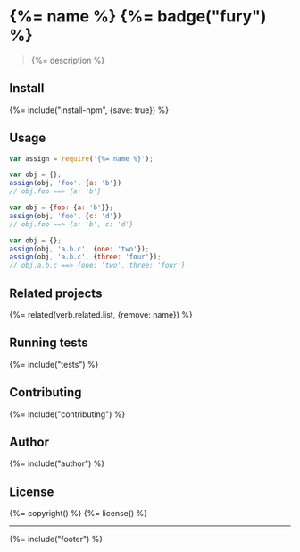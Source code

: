 # {%= name %} {%= badge("fury") %}

> {%= description %}

## Install
{%= include("install-npm", {save: true}) %}

## Usage

```js
var assign = require('{%= name %}');

var obj = {};
assign(obj, 'foo', {a: 'b'})
// obj.foo ==> {a: 'b'}

var obj = {foo: {a: 'b'}};
assign(obj, 'foo', {c: 'd'})
// obj.foo ==> {a: 'b', c: 'd'}

var obj = {};
assign(obj, 'a.b.c', {one: 'two'});
assign(obj, 'a.b.c', {three: 'four'});
// obj.a.b.c ==> {one: 'two', three: 'four'}
```

## Related projects
{%= related(verb.related.list, {remove: name}) %}  

## Running tests
{%= include("tests") %}

## Contributing
{%= include("contributing") %}

## Author
{%= include("author") %}

## License
{%= copyright() %}
{%= license() %}

***

{%= include("footer") %}
